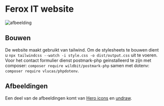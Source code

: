 # Ferox IT website

![afbeelding](https://i.wqrld.net/static/Linux_nhm.png)

## Bouwen
De website maakt gebruikt van tailwind. Om de stylesheets te bouwen dient u `npx tailwindcss --watch -i style.css -o dist/output.css` uit te voeren.
Voor het contact formulier dienst postmark-php geinstalleerd te zijn met composer: `composer require wildbit/postmark-php` samen met dotenv: `composer require vlucas/phpdotenv`.

## Afbeeldingen
Een deel van de afbeeldingen komt van [Hero icons](https://heroicons.com) en [undraw](https://undraw.co/illustrations).